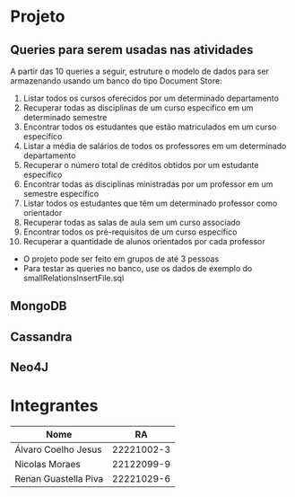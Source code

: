 # Projeto

## Queries para serem usadas nas atividades

A partir das 10 queries a seguir, estruture o modelo de dados para ser armazenando usando um banco do tipo Document Store:

1. Listar todos os cursos oferecidos por um determinado departamento
2. Recuperar todas as disciplinas de um curso específico em um determinado semestre
3. Encontrar todos os estudantes que estão matriculados em um curso específico
4. Listar a média de salários de todos os professores em um determinado departamento
5. Recuperar o número total de créditos obtidos por um estudante específico
6. Encontrar todas as disciplinas ministradas por um professor em um semestre específico
7. Listar todos os estudantes que têm um determinado professor como orientador
8. Recuperar todas as salas de aula sem um curso associado
9. Encontrar todos os pré-requisitos de um curso específico
10. Recuperar a quantidade de alunos orientados por cada professor

- O projeto pode ser feito em grupos de até 3 pessoas
- Para testar as queries no banco, use os dados de exemplo do smallRelationsInsertFile.sql

## MongoDB

## Cassandra

## Neo4J

# Integrantes

| Nome                 | RA         |
| -------------------- | ---------- |
| Álvaro Coelho Jesus  | 22221002-3 |
| Nicolas Moraes       | 22122099-9 |
| Renan Guastella Piva | 22221029-6 |
